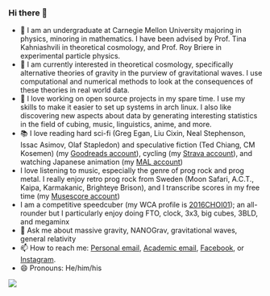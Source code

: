 ### Hi there 👋

<!--
**ChrisChoi314/chrischoi314** is a ✨ _special_ ✨ repository because its `README.md` (this file) appears on your GitHub profile.

Here are some ideas to get you started:

- 🔭 I’m currently working on ...
- 🌱 I’m currently learning ...
- 👯 I’m looking to collaborate on ...
- 🤔 I’m looking for help with ...
- 💬 Ask me about ...
- 📫 How to reach me: ...
- 😄 Pronouns: ...
- ⚡ Fun fact: ...
-->

- 🏫 I am an undergraduate at Carnegie Mellon University majoring in physics, minoring in mathematics. I have been advised by Prof. Tina Kahniashvili in theoretical cosmology, and Prof. Roy Briere in experimental particle physics. 
- 🔭 I am currently interested in theoretical cosmology, specifically alternative theories of gravity in the purview of gravitational waves. I use computational and numerical methods to look at the consequences of these theories in real world data.
- 🌱 I love working on open source projects in my spare time. I use my skills to make it easier to set up systems in arch linux. I also like discovering new aspects about data by generating interesting statistics in the field of cubing, music, linguistics, anime, and more.
- 📚 I love reading hard sci-fi (Greg Egan, Liu Cixin, Neal Stephenson, Issac Asimov, Olaf Stapledon) and speculative fiction (Ted Chiang, CM Kosemen) (my [Goodreads account](https://www.goodreads.com/user/show/86513877-chris-choi)), cycling (my [Strava account](https://www.strava.com/athletes/39021617)), and watching Japanese animation (my [MAL account](https://myanimelist.net/profile/ChrisChoi314))
- I love listening to music, especially the genre of prog rock and prog metal. I really enjoy retro prog rock from Sweden (Moon Safari, A.C.T., Kaipa, Karmakanic, Brighteye Brison), and I transcribe scores in my free time (my [Musescore account](https://musescore.com/user/47656457))
- I am a competitive speedcuber (my WCA profile is [2016CHOI01](https://www.worldcubeassociation.org/persons/2016CHOI01)); an all-rounder but I particularly enjoy doing FTO, clock, 3x3, big cubes, 3BLD, and megaminx
- 💬 Ask me about massive gravity, NANOGrav, gravitational waves, general relativity
- 📫 How to reach me: [Personal email](mailto:mychoi314@gmail.com), [Academic email](mailto:minyeonc@andrew.cmu.edu), [Facebook](https://www.facebook.com/chris.choi.71/), or [Instagram](https://www.instagram.com/chrischoi314/).
- 😄 Pronouns: He/him/his

![](https://komarev.com/ghpvc/?username=chrischoi314)
